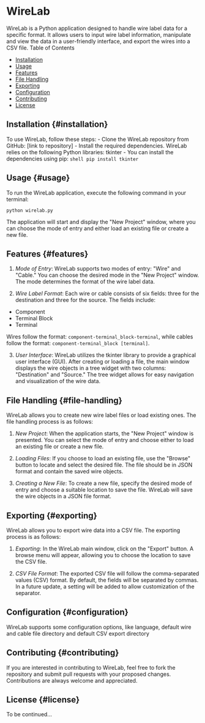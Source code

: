 # WireLab

WireLab is a Python application designed to handle wire label data for a specific format. It allows users to input wire label information, manipulate and view the data in a user-friendly interface, and export the wires into a CSV file.
Table of Contents

- [Installation](#installation)
- [Usage](#usage)
- [Features](#features)
- [File Handling](#file-handling)
- [Exporting](#exporting)
- [Configuration](#configuration)
- [Contributing](#contributing)
- [License](#license)

## Installation {#installation}

To use WireLab, follow these steps:
    - Clone the WireLab repository from GitHub: [link to repository]
    - Install the required dependencies. WireLab relies on the following Python libraries:
        tkinter
    - You can install the dependencies using pip:
    ```shell
    pip install tkinter
    ```

## Usage {#usage}

To run the WireLab application, execute the following command in your terminal:

```shell
python wirelab.py
```

The application will start and display the "New Project" window, where you can choose the mode of entry and either load an existing file or create a new file.
## Features {#features}

1. *Mode of Entry*: WireLab supports two modes of entry: "Wire" and "Cable." You can choose the desired mode in the "New Project" window. The mode determines the format of the wire label data.

2. *Wire Label Format*: Each wire or cable consists of six fields: three for the destination and three for the source. The fields include:
- Component
- Terminal Block
- Terminal

Wires follow the format: `component-terminal_block-terminal`, while cables follow the format: `component-terminal_block [terminal]`.

3. *User Interface*: WireLab utilizes the tkinter library to provide a graphical user interface (GUI). After creating or loading a file, the main window displays the wire objects in a tree widget with two columns: "Destination" and "Source." The tree widget allows for easy navigation and visualization of the wire data.

## File Handling {#file-handling}

WireLab allows you to create new wire label files or load existing ones. The file handling process is as follows:

1. *New Project*: When the application starts, the "New Project" window is presented. You can select the mode of entry and choose either to load an existing file or create a new file.

2. *Loading Files*: If you choose to load an existing file, use the "Browse" button to locate and select the desired file. The file should be in JSON format and contain the saved wire objects.

3. *Creating a New File*: To create a new file, specify the desired mode of entry and choose a suitable location to save the file. WireLab will save the wire objects in a JSON file format.

## Exporting {#exporting}

WireLab allows you to export wire data into a CSV file. The exporting process is as follows:

1. *Exporting*: In the WireLab main window, click on the "Export" button. A browse menu will appear, allowing you to choose the location to save the CSV file.

2. *CSV File Format*: The exported CSV file will follow the comma-separated values (CSV) format. By default, the fields will be separated by commas. In a future update, a setting will be added to allow customization of the separator.

## Configuration {#configuration}

WireLab supports some configuration options, like language, default wire and cable file directory and default CSV export directory

## Contributing {#contributing}

If you are interested in contributing to WireLab, feel free to fork the repository and submit pull requests with your proposed changes. Contributions are always welcome and appreciated.

## License {#license}

To be continued...

